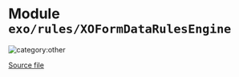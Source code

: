 # Module `exo/rules/XOFormDataRulesEngine`

![category:other](https://img.shields.io/badge/category-other-blue.svg?style=flat-square)



[Source file](..\..\src\exo\rules\XOFormDataRulesEngine.js)
